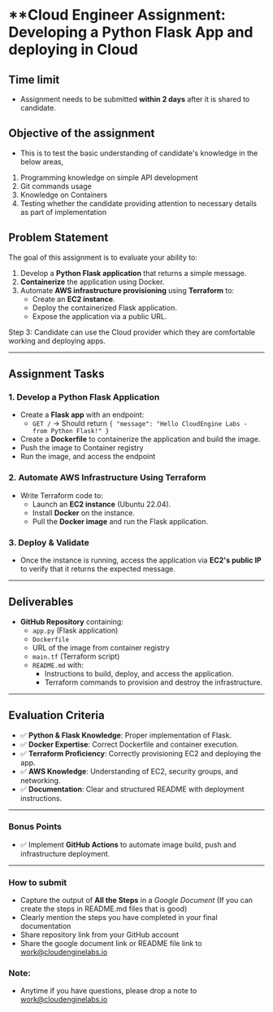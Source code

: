 # **Cloud Engineer Assignment: Developing a Python Flask App and deploying in Cloud

## Time limit

- Assignment needs to be submitted **within 2 days** after it is shared to candidate.

## Objective of the assignment 

- This is to test the basic understanding of candidate's knowledge in the below areas,

1. Programming knowledge on simple API development
2. Git commands usage
3. Knowledge on Containers
4. Testing whether the candidate providing attention to necessary details as part of implementation

## **Problem Statement**

The goal of this assignment is to evaluate your ability to:

1. Develop a **Python Flask application** that returns a simple message.
2. **Containerize** the application using Docker.
3. Automate **AWS infrastructure provisioning** using **Terraform** to:
   - Create an **EC2 instance**.
   - Deploy the containerized Flask application.
   - Expose the application via a public URL.

Step 3: Candidate can use the Cloud provider which they are comfortable working and deploying apps.

---

## **Assignment Tasks**

### **1. Develop a Python Flask Application**

- Create a **Flask app** with an endpoint:  
  - `GET /` → Should return `{ "message": "Hello CloudEngine Labs - from Python Flask!" }`
- Create a **Dockerfile** to containerize the application and build the image.
- Push the image to Container registry
- Run the image, and access the endpoint

### **2. Automate AWS Infrastructure Using Terraform**

- Write Terraform code to:
  - Launch an **EC2 instance** (Ubuntu 22.04).
  - Install **Docker** on the instance.
  - Pull the **Docker image** and run the Flask application.

### **3. Deploy & Validate**

- Once the instance is running, access the application via **EC2's public IP** to verify that it returns the expected message.

---

## **Deliverables**

- **GitHub Repository** containing:
  - `app.py` (Flask application)
  - `Dockerfile`
  - URL of the image from container registry
  - `main.tf` (Terraform script)
  - `README.md` with:
    - Instructions to build, deploy, and access the application.
    - Terraform commands to provision and destroy the infrastructure.

---

## **Evaluation Criteria**

- ✅ **Python & Flask Knowledge**: Proper implementation of Flask.
- ✅ **Docker Expertise**: Correct Dockerfile and container execution.
- ✅ **Terraform Proficiency**: Correctly provisioning EC2 and deploying the app.
- ✅ **AWS Knowledge**: Understanding of EC2, security groups, and networking.
- ✅ **Documentation**: Clear and structured README with deployment instructions.

---

### **Bonus Points**

- ✅ Implement **GitHub Actions** to automate image build, push and infrastructure deployment.


---

### How to submit

- Capture the output of **All the Steps** in a _Google Document_ (If you can create the steps in README.md files that is good)
- Clearly mention the steps you have completed in your final documentation
- Share repository link from your GitHub account
- Share the google document link or README file link to [work@cloudenginelabs.io](mailto:work@cloudenginelabs.io)

### Note:

- Anytime if you have questions, please drop a note to [work@cloudenginelabs.io](mailto:work@cloudenginelabs.io)